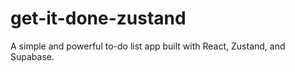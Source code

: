 # get-it-done-zustand
A simple and powerful to-do list app built with React, Zustand, and Supabase.
